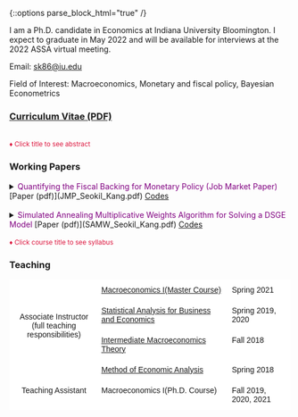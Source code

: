 {::options parse_block_html="true" /}



I am a Ph.D. candidate in Economics at Indiana University Bloomington. I expect to graduate in May 2022 and will be available for interviews at the 2022 ASSA virtual meeting.

Email: sk86@iu.edu

Field of Interest: Macroeconomics, Monetary and fiscal policy, Bayesian Econometrics

### [Curriculum Vitae (PDF)](CV_Kang.pdf)

<br>
<font color="crimson"><small>&diams; Click title to see abstract</small></font>

### Working Papers
<details>
  <summary markdown="span"><font color="Purple">Quantifying the Fiscal Backing for Monetary Policy (Job Market Paper) </font>[Paper (pdf)](JMP_Seokil_Kang.pdf) <a href="https://github.com/seokil-kang/JMP_code_git" target="_blank">Codes</a></summary>
    
  | **Abstract**          |
  |:---------------------------|
  | Successful inflation targeting requires fiscal policy to adjust the primary surplus path to meet changes in the market value of government debt due to monetary policy shocks. In this paper, I estimate the response of primary surpluses to a monetary policy shock and examine whether such a response is present in data, as suggested by the theory of monetary-fiscal policy interaction. The U.S. data estimates capture a 2% increase in primary surpluses total sum against a monetary contraction that raises the interest rate by 25 basis points. I document that the necessity of the fiscal response to monetary policy shocks stems from the dominant discount rate effect from the empirical perspective. It indicates that the expected future inflation path is the key to the monetary and fiscal policy interaction. More aggressive inflation targeting monetary policy lessens the fiscal consequence of monetary policy.
  
 </details>
 
 <br> 
 
 <details>
  <summary markdown="span"><font color="Purple">Simulated Annealing Multiplicative Weights Algorithm for Solving a DSGE Model</font> [Paper (pdf)](SAMW_Seokil_Kang.pdf) <a href="https://github.com/seokil-kang/SAMW_for_DSGE" target="_blank">Codes</a></summary>
    
  | **Abstract**          |
  |:---------------------------|
  | This paper introduces a simulation-based adaptive algorithm to solve a DSGE model with a large state space, namely the curse of dimensionality. It aims to generate a stationary distribution over policy space which is concentrated on the optimal policy. The key strategy is to construct a finite policy space of heuristic policies. To update the distribution over policy space, the method adopts on-line computation via iterative simulation with emphasis on rolling-horizon control to foster the speed of algorithm. Subsequently, I deliver that the algorithm achieves theoretical convergence to the optimal value function and the stationary distribution over policy space is concentrated on the optimal policy. Application to solve the simple two-period RBC model follows as a sample exercise. The result shows the performance is desirable within the feasible number of iterations and size of restricted policy space respectively.
  
 </details>
<br>
<font color="crimson"><small>&diams; Click course title to see syllabus</small></font>

### Teaching
<style type="text/css">
.tg  {border-collapse:collapse;border-spacing:0;}
.tg td{border-color:black;border-style:solid;border-width:1px;font-family:Arial, sans-serif;font-size:14px;
  overflow:hidden;padding:10px 5px;word-break:normal;}
.tg th{border-color:black;border-style:solid;border-width:1px;font-family:Arial, sans-serif;font-size:14px;
  font-weight:normal;overflow:hidden;padding:10px 5px;word-break:normal;}
.tg .tg-oe15{background-color:#ffffff;border-color:#ffffff;text-align:left;vertical-align:top}
.tg .tg-wk8r{background-color:#ffffff;border-color:#ffffff;text-align:center;vertical-align:top}
</style>
<table class="tg">
<thead>
  <tr>
    <th class="tg-wk8r" rowspan="4"><br><br><br>Associate Instructor<br>(full teaching responsibilities)<br></th>
    <th class="tg-oe15"><a href="https://seokil-kang.github.io/syllabus/Master_macro_syllabus.pdf" target="_blank">Macroeconomics I(Master Course)</a></th>
    <th class="tg-oe15">Spring 2021</th>
  </tr>
  <tr>
    <th class="tg-oe15"><a href="https://seokil-kang.github.io/syllabus/Intro_to_stats_syllabus.pdf" target="_blank">Statistical Analysis for Business and Economics</a></th>
    <th class="tg-oe15">Spring 2019, 2020</th>
  </tr>
  <tr>
    <th class="tg-oe15"><a href="https://seokil-kang.github.io/syllabus/intermediate_macro_syllabus.pdf" target="_blank">Intermediate Macroeconomics Theory</a></th>
    <th class="tg-oe15">Fall 2018</th>
  </tr>
  <tr>
    <th class="tg-oe15"><a href="https://seokil-kang.github.io/syllabus/intro_econ_math_syllabus.pdf" target="_blank">Method of Economic Analysis</a></th>
    <th class="tg-oe15">Spring 2018</th>
  </tr>
</thead>
<tbody>
  <tr>
    <th class="tg-wk8r">Teaching Assistant</th>
    <th class="tg-oe15">Macroeconomics I(Ph.D. Course)</th>
    <th class="tg-oe15">Fall 2019, 2020, 2021</th>
  </tr>
</tbody>
</table>
